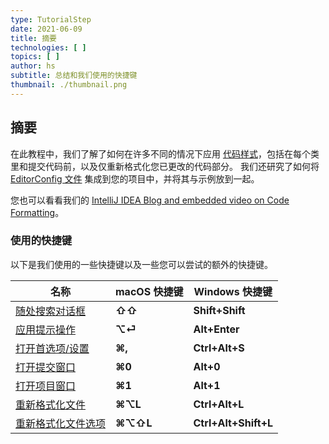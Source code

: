 ```yaml
---
type: TutorialStep
date: 2021-06-09
title: 摘要
technologies: [ ]
topics: [ ]
author: hs
subtitle: 总结和我们使用的快捷键
thumbnail: ./thumbnail.png
---
```


## 摘要
在此教程中，我们了解了如何在许多不同的情况下应用 [代码样式](https://www.jetbrains.com/help/idea/configuring-code-style.html)，包括在每个类里和提交代码前，以及仅重新格式化您已更改的代码部分。 我们还研究了如何将 [EditorConfig 文件](https://editorconfig.org/) 集成到您的项目中，并将其与示例放到一起。

您也可以看看我们的 [IntelliJ IDEA Blog and embedded video on Code Formatting](https://blog.jetbrains.com/idea/2020/06/code-formatting/)。

### 使用的快捷键
以下是我们使用的一些快捷键以及一些您可以尝试的额外的快捷键。

| 名称                                                                                              | macOS 快捷键 | Windows 快捷键          |
| ----------------------------------------------------------------------------------------------- | --------- | -------------------- |
| [随处搜索对话框](https://www.jetbrains.com/help/idea/searching-everywhere.html)                        | **⇧⇧**    | **Shift+Shift**      |
| [应用提示操作](https://www.jetbrains.com/help/idea/intention-actions.html#apply-intention-actions)    | **⌥⏎**    | **Alt+Enter**        |
| [打开首选项/设置](https://www.jetbrains.com/help/idea/configure-project-settings.html)                 | **⌘,**    | **Ctrl+Alt+S**       |
| [打开提交窗口](https://www.jetbrains.com/help/idea/commit-and-push-changes.html#commit)               | **⌘0**    | **Alt+0**            |
| [打开项目窗口](https://www.jetbrains.com/help/idea/project-tool-window.html)                          | **⌘1**    | **Alt+1**            |
| [重新格式化文件](https://www.jetbrains.com/help/idea/reformat-and-rearrange-code.html#reformat_code)   | **⌘⌥L**   | **Ctrl+Alt+L**       |
| [重新格式化文件选项](https://www.jetbrains.com/help/idea/reformat-and-rearrange-code.html#reformat_file) | **⌘⌥⇧L**  | **Ctrl+Alt+Shift+L** |


